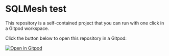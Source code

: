 # SQLMesh test

This repository is a self-contained project that you can run with one click in a
Gitpod workspace.

Click the button below to open this repository in a Gitpod:

[![Open in
Gitpod](https://gitpod.io/button/open-in-gitpod.svg)](https://gitpod.io/from-referrer/)
